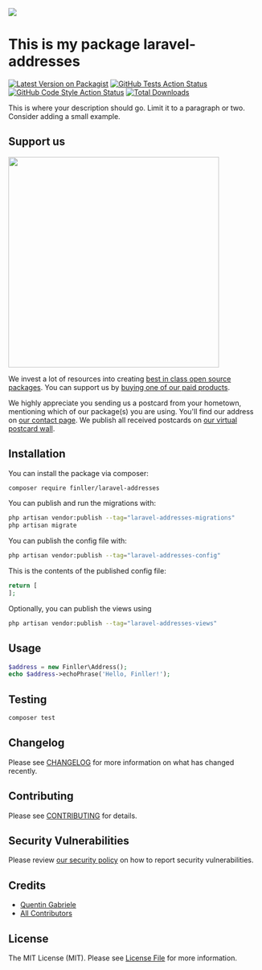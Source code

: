 
[<img src="https://github-ads.s3.eu-central-1.amazonaws.com/support-ukraine.svg?t=1" />](https://supportukrainenow.org)

# This is my package laravel-addresses

[![Latest Version on Packagist](https://img.shields.io/packagist/v/finller/laravel-addresses.svg?style=flat-square)](https://packagist.org/packages/finller/laravel-addresses)
[![GitHub Tests Action Status](https://img.shields.io/github/workflow/status/finller/laravel-addresses/run-tests?label=tests)](https://github.com/finller/laravel-addresses/actions?query=workflow%3Arun-tests+branch%3Amain)
[![GitHub Code Style Action Status](https://img.shields.io/github/workflow/status/finller/laravel-addresses/Fix%20PHP%20code%20style%20issues?label=code%20style)](https://github.com/finller/laravel-addresses/actions?query=workflow%3A"Fix+PHP+code+style+issues"+branch%3Amain)
[![Total Downloads](https://img.shields.io/packagist/dt/finller/laravel-addresses.svg?style=flat-square)](https://packagist.org/packages/finller/laravel-addresses)

This is where your description should go. Limit it to a paragraph or two. Consider adding a small example.

## Support us

[<img src="https://github-ads.s3.eu-central-1.amazonaws.com/laravel-addresses.jpg?t=1" width="419px" />](https://spatie.be/github-ad-click/laravel-addresses)

We invest a lot of resources into creating [best in class open source packages](https://spatie.be/open-source). You can support us by [buying one of our paid products](https://spatie.be/open-source/support-us).

We highly appreciate you sending us a postcard from your hometown, mentioning which of our package(s) you are using. You'll find our address on [our contact page](https://spatie.be/about-us). We publish all received postcards on [our virtual postcard wall](https://spatie.be/open-source/postcards).

## Installation

You can install the package via composer:

```bash
composer require finller/laravel-addresses
```

You can publish and run the migrations with:

```bash
php artisan vendor:publish --tag="laravel-addresses-migrations"
php artisan migrate
```

You can publish the config file with:

```bash
php artisan vendor:publish --tag="laravel-addresses-config"
```

This is the contents of the published config file:

```php
return [
];
```

Optionally, you can publish the views using

```bash
php artisan vendor:publish --tag="laravel-addresses-views"
```

## Usage

```php
$address = new Finller\Address();
echo $address->echoPhrase('Hello, Finller!');
```

## Testing

```bash
composer test
```

## Changelog

Please see [CHANGELOG](CHANGELOG.md) for more information on what has changed recently.

## Contributing

Please see [CONTRIBUTING](https://github.com/quentinGab/.github/blob/main/CONTRIBUTING.md) for details.

## Security Vulnerabilities

Please review [our security policy](../../security/policy) on how to report security vulnerabilities.

## Credits

- [Quentin Gabriele](https://github.com/quentinGab)
- [All Contributors](../../contributors)

## License

The MIT License (MIT). Please see [License File](LICENSE.md) for more information.
